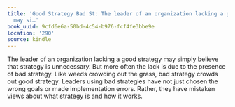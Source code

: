 ```yaml
---
title: 'Good Strategy Bad St: The leader of an organization lacking a good strategy
  may si…'
book_uuid: 9cfd6e6a-50bd-4c54-b976-fcf4fe3bbe9e
location: '290'
source: kindle
---
```


The leader of an organization lacking a good strategy may simply believe that strategy is unnecessary. But more often the lack is due to the presence of bad strategy. Like weeds crowding out the grass, bad strategy crowds out good strategy. Leaders using bad strategies have not just chosen the wrong goals or made implementation errors. Rather, they have mistaken views about what strategy is and how it works.